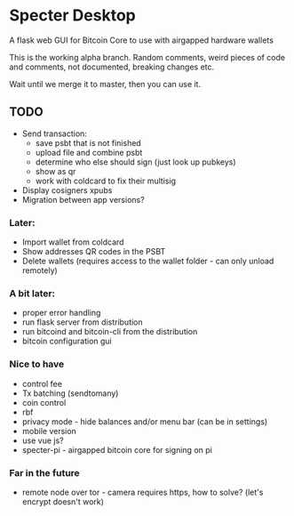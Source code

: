 # Specter Desktop

A flask web GUI for Bitcoin Core to use with airgapped hardware wallets

This is the working alpha branch. Random comments, weird pieces of code and comments, not documented, breaking changes etc.

Wait until we merge it to master, then you can use it.

## TODO

- Send transaction:
  - save psbt that is not finished
  - upload file and combine psbt
  - determine who else should sign (just look up pubkeys)
  - show as qr
  - work with coldcard to fix their multisig
- Display cosigners xpubs
- Migration between app versions?

### Later:

- Import wallet from coldcard
- Show addresses QR codes in the PSBT
- Delete wallets (requires access to the wallet folder - can only unload remotely)

### A bit later:

- proper error handling
- run flask server from distribution
- run bitcoind and bitcoin-cli from the distribution
- bitcoin configuration gui

### Nice to have

- control fee
- Tx batching (sendtomany)
- coin control
- rbf
- privacy mode - hide balances and/or menu bar (can be in settings)
- mobile version
- use vue js?
- specter-pi - airgapped bitcoin core for signing on pi

### Far in the future

- remote node over tor - camera requires https, how to solve? (let's encrypt doesn't work)
